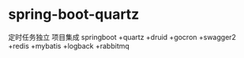 # spring-boot-quartz
定时任务独立
项目集成 
springboot
+quartz
+druid
+gocron
+swagger2
+redis
+mybatis
+logback
+rabbitmq
